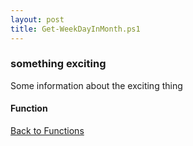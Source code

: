 ```yaml
---
layout: post
title: Get-WeekDayInMonth.ps1
---
```


### something exciting

Some information about the exciting thing

#### Function

<script async src="https://gist-it.appspot.com/github.com/BanterBoy/scripts-blog/blob/master/PowerShell/functions/time/Get-WeekDayInMonth.ps1"></script>

<a href="/menu/_pages/functions.html">Back to Functions</a>
